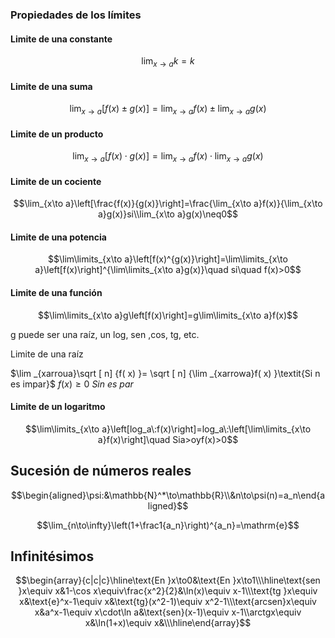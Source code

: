 ### Propiedades de los límites

#### Limite de una constante

$$\lim_{x\to a}k=k$$

#### Limite de una suma


$$\lim_{x\to a}[f(x)\pm g(x)]=\lim_{x\to a}f(x)\pm\lim_{x\to a}g(x)$$

#### Limite de un producto

$$\lim_{x\to a}[f(x)\cdot g(x)]=\lim_{x\to a}f(x)\cdot\lim_{x\to a}g(x)$$

#### Limite de un cociente

$$\lim_{x\to a}\left[\frac{f(x)}{g(x)}\right]=\frac{\lim_{x\to a}f(x)}{\lim_{x\to a}g(x)}si\\lim_{x\to a}g(x)\neq0$$


#### Limite de una potencia

$$\lim\limits_{x\to a}\left[f(x)^{g(x)}\right]=\lim\limits_{x\to a}\left[f(x)\right]^{\lim\limits_{x\to a}g(x)}\quad si\quad f(x)>0$$


#### Limite de una función

$$\lim\limits_{x\to a}g\left[f(x)\right]=g\lim\limits_{x\to a}f(x)$$

g puede ser una raíz, un log, sen ,cos, tg, etc.

Limite de una raíz

$\lim _{xarroua}\sqrt [ n] {f( x) }= \sqrt [ n] {\lim _{xarrowa}f( x) }\textit{Si n es impar}$ $f( x) \geq 0$ $Si\textit{n es par}$

#### Limite de un logaritmo

$$\lim\limits_{x\to a}\left[log_a\:f(x)\right]=log_a\:\left[\lim\limits_{x\to a}f(x)\right]\quad Sia>oyf(x)>0$$
## Sucesión de números reales

$$\begin{aligned}\psi:&\mathbb{N}^*\to\mathbb{R}\\&n\to\psi(n)=a_n\end{aligned}$$

$$\lim_{n\to\infty}\left(1+\frac1{a_n}\right)^{a_n}=\mathrm{e}$$
## Infinitésimos
$$\begin{array}{c|c|c}\hline\text{En }x\to0&\text{En }x\to1\\\hline\text{sen }x\equiv x&1-\cos x\equiv\frac{x^2}{2}&\ln(x)\equiv x-1\\\text{tg }x\equiv x&\text{e}^x-1\equiv x&\text{tg}(x^2-1)\equiv x^2-1\\\text{arcsen}x\equiv x&a^x-1\equiv x\cdot\ln a&\text{sen}(x-1)\equiv x-1\\arctgx\equiv x&\ln(1+x)\equiv x&\\\hline\end{array}$$
